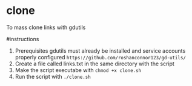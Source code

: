 # clone
To mass clone links with gdutils

#instructions

1.	Prerequisites gdutils must already be installed and service accounts properly configured
		`https://github.com/roshanconnor123/gd-utils/`
2.	Create a file called links.txt in the same directory with the script
3.	Make the script executabe with `chmod +x clone.sh`
4.	Run the script with `./clone.sh`
